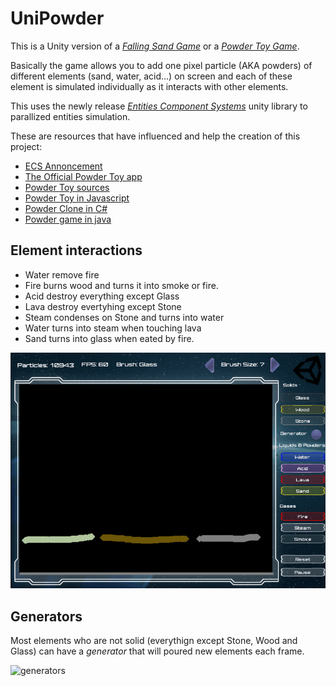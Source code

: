 # UniPowder

This is a Unity version of a *[Falling Sand Game](https://en.wikipedia.org/wiki/Falling-sand_game)* or a *[Powder Toy Game](https://en.wikipedia.org/wiki/The_Powder_Toy)*.

Basically the game allows you to add one pixel particle (AKA powders) of different elements (sand, water, acid...) on screen and each of these element is simulated individually as it interacts with other elements.

This uses the newly release *[Entities Component Systems](https://github.com/Unity-Technologies/EntityComponentSystemSamples)* unity library to parallized entities simulation.

These are resources that have influenced and help the creation of this project:

- [ECS Annoncement](https://unity3d.com/unity/features/job-system-ECS)
- [The Official Powder Toy app](http://powdertoy.co.uk/)
- [Powder Toy sources](https://github.com/ThePowderToy/The-Powder-Toy)
- [Powder Toy in Javascript](https://github.com/SopaXorzTaker/js-powdertoy)
- [Powder Clone in C#](https://github.com/ruarai/PowderClone/tree/master/PowderClone)
- [Powder game in java](https://github.com/daveyognaught/powderinjava)

## Element interactions

- Water remove fire
- Fire burns wood and turns it into smoke or fire.
- Acid destroy everything except Glass
- Lava destroy evertyhing except Stone
- Steam condenses on Stone and turns into water
- Water turns into steam when touching lava
- Sand turns into glass when eated by fire.

![interactions](imgs/interactions.gif)

## Generators
Most elements who are not solid (everythign except Stone, Wood and Glass) can have a *generator* that will poured new elements each frame.

![generators](imgs/generators.gif)

